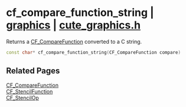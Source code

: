 # cf_compare_function_string | [graphics](https://github.com/RandyGaul/cute_framework/blob/master/docs/graphics/README.md) | [cute_graphics.h](https://github.com/RandyGaul/cute_framework/blob/master/include/cute_graphics.h)

Returns a [CF_CompareFunction](https://github.com/RandyGaul/cute_framework/blob/master/docs/graphics/cf_comparefunction.md) converted to a C string.

```cpp
const char* cf_compare_function_string(CF_CompareFunction compare)
```

## Related Pages

[CF_CompareFunction](https://github.com/RandyGaul/cute_framework/blob/master/docs/graphics/cf_comparefunction.md)  
[CF_StencilFunction](https://github.com/RandyGaul/cute_framework/blob/master/docs/graphics/cf_stencilfunction.md)  
[CF_StencilOp](https://github.com/RandyGaul/cute_framework/blob/master/docs/graphics/cf_stencilop.md)  
